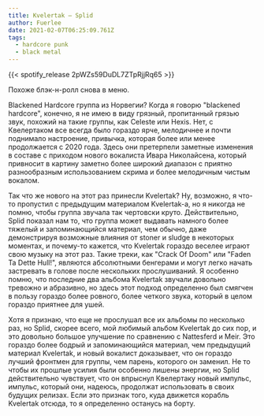 ```yaml
---
title: Kvelertak — Splid
author: Fuerlee
date: 2021-02-07T06:25:09.761Z
tags:
  - hardcore punk
  - black metal
---
```

{{< spotify_release 2pWZs59DuDL7ZTpRjjRq65 >}}

Похоже блэк-н-ролл снова в меню.

Blackened Hardcore группа из Норвегии? Когда я говорю "blackened hardcore", конечно, я не имею в виду грязный, пропитанный грязью звук, похожий на такие группы, как Celeste или Hexis. Нет, с Квелертаком все всегда было гораздо ярче, мелодичнее и почти поднимало настроение, привычка, которая более или менее продолжается с 2020 года. Здесь они претерпели заметные изменения в составе с приходом нового вокалиста Ивара Николайсена, который привносит в картину заметно более широкий диапазон с приятно разнообразным использованием скрима и более мелодичным чистым вокалом.

Так что же нового на этот раз принесли Kvelertak? Ну, возможно, я что-то пропустил с предыдущим материалом Kvelertak-а, но я никогда не помню, чтобы группа звучала так чертовски круто. Действительно, Splid показал нам то, что группа может выдавать намного более тяжелый и запоминающийся материал, чем обычно, даже демонстрируя возможные влияния от stoner и sludge в некоторых моментах, и почему-то кажется, что Kvelertak гораздо веселее играют свою музыку на этот раз. Такие треки, как "Crack Of Doom" или "Faden Ta Dette Hull!", являются абсолютными бенгерами и могут легко начать застревать в голове после нескольких прослушиваний. Я особенно помню, что последние два альбома Kvelertak звучали довольно тревожно и абразивно, но здесь этот подход определенно был смягчен в пользу гораздо более ровного, более четкого звука, который в целом гораздо приятнее для ушей.

Хотя я признаю, что еще не прослушал все их альбомы по несколько раз, но Splid, скорее всего, мой любимый альбом Kvelertak до сих пор, и это довольно большое улучшение по сравнению с Nattesferd и Meir. Это гораздо более бодрый и запоминающийся материал, чем предыдущий материал Kvelertak, и новый вокалист доказывает, что он гораздо лучший фронтмен для группы, чем парень, которого он заменил. Не то чтобы их прошлые усилия были особенно лишены энергии, но Splid действительно чувствует, что он впрыснул Квелертаку новый импульс, импульс, который они, надеюсь, продолжат использовать в своих будущих релизах. Если это признак того, куда движется корабль Kvelertak отсюда, то я определенно останусь на борту.